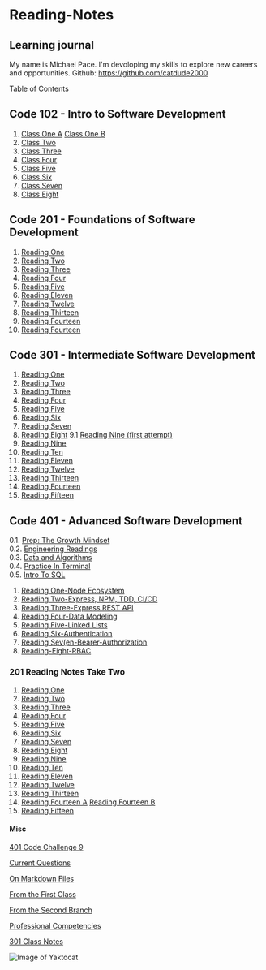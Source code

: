 # Reading-Notes

## Learning journal

My name is Michael Pace.  I'm devoloping my skills to explore new careers and opportunities.
Github: <https://github.com/catdude2000>

 Table of Contents

## Code 102 - Intro to Software Development

1. [Class One A](discussion.md)
   [Class One B](https://catdude2000.github.io/live102/)
2. [Class Two](classtwo.md)
3. [Class Three](https://catdude2000.github.io/Reading3/)
4. [Class Four](https://catdude2000.github.io/Notes4/)
5. [Class Five](https://catdude2000.github.io/reading-notes-5/)
6. [Class Six](https://catdude2000.github.io/notes6/)
7. [Class Seven](https://catdude2000.github.io/notes7/)
8. [Class Eight](https://catdude2000.github.io/notes8/)

## Code 201 - Foundations of Software Development

1. [Reading One](./201/201-1.md)
2. [Reading Two](./201/201-2.md)
3. [Reading Three](./201/201-3.md)
4. [Reading Four](./201/201-4.md)
5. [Reading Five](./201/201-5.md)
11. [Reading Eleven](./201/201-11.md)
12. [Reading Twelve](./201/201-12.md)
13. [Reading Thirteen](./201/201-13.md)
14. [Reading Fourteen](./201/201-14a.md)
14. [Reading Fourteen](./201/201-14b.md)

## Code 301 - Intermediate Software Development

1. [Reading One](301/301-1.md)
2. [Reading Two](301/301-2.md)
3. [Reading Three](301/301-3.md)
4. [Reading Four](301/301-4.md)
5. [Reading Five](301/301-5.md)
6. [Reading Six](301/301-6.md)
7. [Reading Seven](301/301-7.md)
8. [Reading Eight](301/301-8.md)
9.1 [Reading Nine (first attempt)](301/301-9.md)
9. [Reading Nine](301/301-9-2.md)
10. [Reading Ten](301/301-10.md)
11. [Reading Eleven](301/301-11.md)
12. [Reading Twelve](301/301-12.md)
13. [Reading Thirteen](301/301-13.md)
14. [Reading Fourteen](301/301-14.md)
15. [Reading Fifteen](301/301-15.md)

## Code 401 - Advanced Software Development

0.1. [Prep: The Growth Mindset](prepTheGrowthMindset.md)  
0.2. [Engineering Readings](engineeringReadings.md)  
0.3. [Data and Algorithms](prepDataAndAlg.md)  
0.4. [Practice In Terminal](prepPracInTerm.md)  
0.5. [Intro To SQL](prepIntroToSQL.md)  

1. [Reading One-Node Ecosystem](401/401-1NodeEcosystem.md)
2. [Reading Two-Express, NPM, TDD, CI/CD](401/401-2.2.md)
3. [Reading Three-Express REST API](401/401-3ExpressRESTAPI.md)
4. [Reading Four-Data Modeling](./401/401-4.2.md)
5. [Reading Five-Linked Lists](./401/401-5.md)
6. [Reading Six-Authentication](./401/401-6Authentication.md)
7. [Reading Sev(en-Bearer-Authorization](401/401-7BearerAuthorization.md)
8. [Reading-Eight-RBAC](401/401-8.md)  

### 201 Reading Notes Take Two

1. [Reading One](./201/201-2.1.md)
2. [Reading Two](./201/201-2.2.md)
3. [Reading Three](./201/201-2.3.md)
4. [Reading Four](./201/201-2.4.md)
5. [Reading Five](./201/201-2.5.md)
6. [Reading Six](./201/201-2.6.md)
7. [Reading Seven](./201/201-2.7.md)
8. [Reading Eight](./201/201-2.8.md)
9. [Reading Nine](./201/201-2.9.md)
10. [Reading Ten](./201/201-2.10.md)
11. [Reading Eleven](./201/201-2.11.md)
12. [Reading Twelve](./201/201-2.12.md)
13. [Reading Thirteen](./201/201-2.13.md)
14. [Reading Fourteen A](./201/201-2.14a.md)
[Reading Fourteen B](./201/201-2.14b.md)
15. [Reading Fifteen](./201/201-2.15.md)

#### Misc

[401 Code Challenge 9](CC9.md)

[Current Questions](questionSs.md)

[On Markdown Files](old/markdown.md)

[From the First Class](old/discussion.md)

[From the Second Branch](old/classtwo.md)

[Professional Competencies](old/competencies.md)

[301 Class Notes](301/claNotes1-9.md)

![Image of Yaktocat](https://octodex.github.com/images/yaktocat.png)

